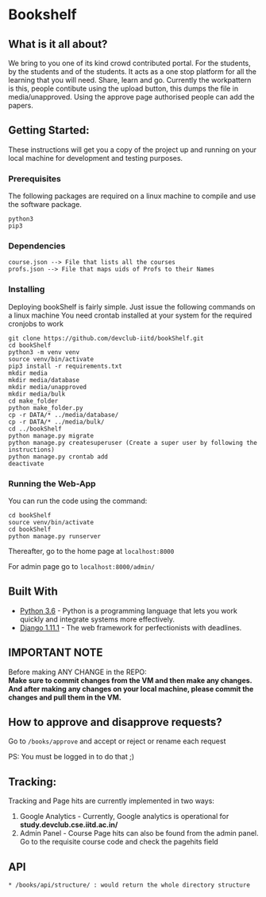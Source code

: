 # Bookshelf


## What is it all about?
We bring to you one of its kind crowd contributed portal. 
For the students, by the students and of the students. 
It acts as a one stop platform for all the learning that you will need.
Share, learn and go.
Currently the workpattern is this, people contibute using the upload button, this dumps the file in media/unapproved.
Using the approve page authorised people can add the papers.


## Getting Started: 
These instructions will get you a copy of the project up and running on your local machine for development and testing purposes.

### Prerequisites

The following packages are required on a linux machine to compile and use the software package.

```
python3
pip3
```

### Dependencies
```
course.json --> File that lists all the courses
profs.json --> File that maps uids of Profs to their Names
```

### Installing

Deploying bookShelf is fairly simple. Just issue the following commands on a linux machine
You need crontab installed at your system for the required cronjobs to work

```
git clone https://github.com/devclub-iitd/bookShelf.git
cd bookShelf
python3 -m venv venv
source venv/bin/activate
pip3 install -r requirements.txt
mkdir media
mkdir media/database
mkdir media/unapproved
mkdir media/bulk
cd make_folder
python make_folder.py
cp -r DATA/* ../media/database/
cp -r DATA/* ../media/bulk/
cd ../bookShelf
python manage.py migrate
python manage.py createsuperuser (Create a super user by following the instructions)
python manage.py crontab add
deactivate
```
### Running the Web-App


You can run the code using the command:

```
cd bookShelf
source venv/bin/activate
cd bookShelf
python manage.py runserver
``` 

Thereafter, go to the home page at `localhost:8000`

For admin page go to `localhost:8000/admin/`


## Built With

* [Python 3.6](http://www.python.org/) - Python is a programming language that lets you work quickly and integrate systems more effectively.
* [Django 1.11.1](https://www.djangoproject.com/) - The web framework for perfectionists with deadlines.


## IMPORTANT NOTE
Before making ANY CHANGE in the REPO:  
**Make sure to commit changes from the VM and then make any changes. And after making any changes on your local machine, please commit the changes and pull them in the VM.**


## How to approve and disapprove requests?
Go to ``/books/approve`` and accept or reject or rename each request

PS: You must be logged in to do that ;)  

## Tracking: 

Tracking and Page hits are currently implemented in two ways:

1. Google Analytics - Currently, Google analytics is operational for **study.devclub.cse.iitd.ac.in/**
2. Admin Panel - Course Page hits can also be found from the admin panel. Go to the requisite course code and check the pagehits field

## API

```
* /books/api/structure/ : would return the whole directory structure
```



						
